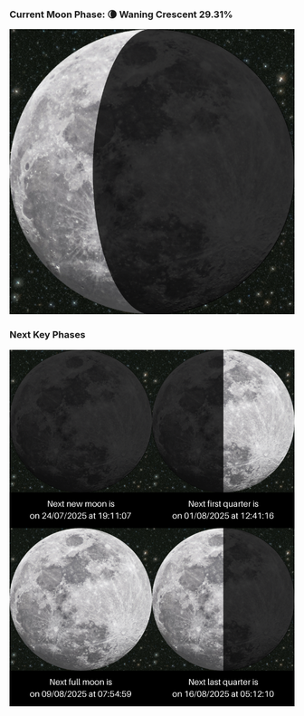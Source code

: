 ### Current Moon Phase: 🌘 Waning Crescent 29.31%
![Moon Phase](moonphase.png)
### Next Key Phases
![Gallery](gallery.png)